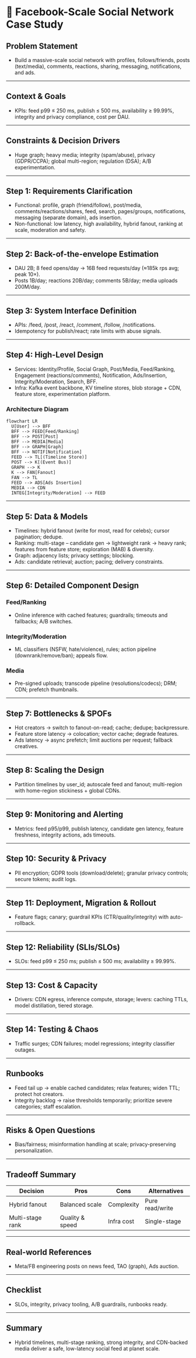 # 📝 Facebook-Scale Social Network Case Study

## **Problem Statement**

* Build a massive-scale social network with profiles, follows/friends, posts (text/media), comments, reactions, sharing, messaging, notifications, and ads.

---

## **Context & Goals**

* KPIs: feed p99 ≤ 250 ms, publish ≤ 500 ms, availability ≥ 99.99%, integrity and privacy compliance, cost per DAU.

---

## **Constraints & Decision Drivers**

* Huge graph; heavy media; integrity (spam/abuse), privacy (GDPR/CCPA); global multi-region; regulation (DSA); A/B experimentation.

---

## **Step 1: Requirements Clarification**

* Functional: profile, graph (friend/follow), post/media, comments/reactions/shares, feed, search, pages/groups, notifications, messaging (separate domain), ads insertion.
* Non-functional: low latency, high availability, hybrid fanout, ranking at scale, moderation and safety.

---

## **Step 2: Back-of-the-envelope Estimation**

* DAU 2B; 8 feed opens/day → 16B feed requests/day (≈185k rps avg; peak 10×).
* Posts 1B/day; reactions 20B/day; comments 5B/day; media uploads 200M/day.

---

## **Step 3: System Interface Definition**

* APIs: /feed, /post, /react, /comment, /follow, /notifications.
* Idempotency for publish/react; rate limits with abuse signals.

---

## **Step 4: High-Level Design**

* Services: Identity/Profile, Social Graph, Post/Media, Feed/Ranking, Engagement (reactions/comments), Notification, Ads/Insertion, Integrity/Moderation, Search, BFF.
* Infra: Kafka event backbone, KV timeline stores, blob storage + CDN, feature store, experimentation platform.

### Architecture Diagram
```mermaid
flowchart LR
  U[User] --> BFF
  BFF --> FEED[Feed/Ranking]
  BFF --> POST[Post]
  BFF --> MEDIA[Media]
  BFF --> GRAPH[Graph]
  BFF --> NOTIF[Notification]
  FEED --> TL[(Timeline Store)]
  POST --> K[(Event Bus)]
  GRAPH --> K
  K --> FAN[Fanout]
  FAN --> TL
  FEED --> ADS[Ads Insertion]
  MEDIA --> CDN
  INTEG[Integrity/Moderation] --> FEED
```

---

## **Step 5: Data & Models**

* Timelines: hybrid fanout (write for most, read for celebs); cursor pagination; dedupe.
* Ranking: multi-stage – candidate gen → lightweight rank → heavy rank; features from feature store; exploration (MAB) & diversity.
* Graph: adjacency lists; privacy settings; blocking.
* Ads: candidate retrieval; auction; pacing; delivery constraints.

---

## **Step 6: Detailed Component Design**

### Feed/Ranking
* Online inference with cached features; guardrails; timeouts and fallbacks; A/B switches.

### Integrity/Moderation
* ML classifiers (NSFW, hate/violence), rules; action pipeline (downrank/remove/ban); appeals flow.

### Media
* Pre-signed uploads; transcode pipeline (resolutions/codecs); DRM; CDN; prefetch thumbnails.

---

## **Step 7: Bottlenecks & SPOFs**

* Hot creators → switch to fanout-on-read; cache; dedupe; backpressure.
* Feature store latency → colocation; vector cache; degrade features.
* Ads latency → async prefetch; limit auctions per request; fallback creatives.

---

## **Step 8: Scaling the Design**

* Partition timelines by user_id; autoscale feed and fanout; multi-region with home-region stickiness + global CDNs.

---

## **Step 9: Monitoring and Alerting**

* Metrics: feed p95/p99, publish latency, candidate gen latency, feature freshness, integrity actions, ads timeouts.

---

## **Step 10: Security & Privacy**

* PII encryption; GDPR tools (download/delete); granular privacy controls; secure tokens; audit logs.

---

## **Step 11: Deployment, Migration & Rollout**

* Feature flags; canary; guardrail KPIs (CTR/quality/integrity) with auto-rollback.

---

## **Step 12: Reliability (SLIs/SLOs)**

* SLOs: feed p99 ≤ 250 ms; publish ≤ 500 ms; availability ≥ 99.99%.

---

## **Step 13: Cost & Capacity**

* Drivers: CDN egress, inference compute, storage; levers: caching TTLs, model distillation, tiered storage.

---

## **Step 14: Testing & Chaos**

* Traffic surges; CDN failures; model regressions; integrity classifier outages.

---

## **Runbooks**

* Feed tail up → enable cached candidates; relax features; widen TTL; protect hot creators.
* Integrity backlog → raise thresholds temporarily; prioritize severe categories; staff escalation.

---

## **Risks & Open Questions**

* Bias/fairness; misinformation handling at scale; privacy-preserving personalization.

---

## **Tradeoff Summary**

| Decision | Pros | Cons | Alternatives |
|---|---|---|---|
| Hybrid fanout | Balanced scale | Complexity | Pure read/write |
| Multi-stage rank | Quality & speed | Infra cost | Single-stage |

---

## **Real-world References**

* Meta/FB engineering posts on news feed, TAO (graph), Ads auction.

---

## **Checklist**

* SLOs, integrity, privacy tooling, A/B guardrails, runbooks ready.

---

## **Summary**

* Hybrid timelines, multi-stage ranking, strong integrity, and CDN-backed media deliver a safe, low-latency social feed at planet scale.
